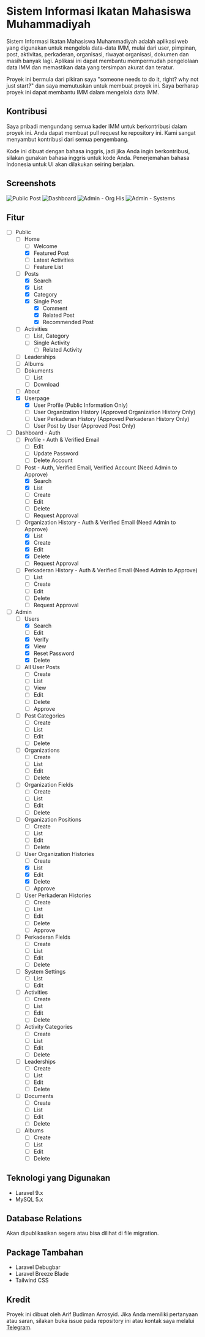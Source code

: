# Sistem Informasi Ikatan Mahasiswa Muhammadiyah
Sistem Informasi Ikatan Mahasiswa Muhammadiyah adalah aplikasi web yang digunakan untuk mengelola data-data IMM, mulai dari user, pimpinan, post, aktivitas, perkaderan, organisasi, riwayat organisasi, dokumen dan masih banyak lagi. Aplikasi ini dapat membantu mempermudah pengelolaan data IMM dan memastikan data yang tersimpan akurat dan teratur. 

Proyek ini bermula dari pikiran saya "someone needs to do it, right? why not just start?" dan saya memutuskan untuk membuat proyek ini. Saya berharap proyek ini dapat membantu IMM dalam mengelola data IMM.

## Kontribusi
Saya pribadi mengundang semua kader IMM untuk berkontribusi dalam proyek ini. Anda dapat membuat pull request ke repository ini. Kami sangat menyambut kontribusi dari semua pengembang.

Kode ini dibuat dengan bahasa inggris, jadi jika Anda ingin berkontribusi, silakan gunakan bahasa inggris untuk kode Anda. Penerjemahan bahasa Indonesia untuk UI akan dilakukan seiring berjalan.

## Screenshots
![Public Post](screenshots/post.png)
![Dashboard](screenshots/dashboard.png)
![Admin - Org His](screenshots/admin%20-%20org%20his.png)
![Admin - Systems](screenshots/admin%20-%20systems.png)
## Fitur
- [ ] Public
  - [ ] Home
    - [ ] Welcome
    - [x] Featured Post
    - [ ] Latest Activities
    - [ ] Feature List
  - [ ] Posts
    - [x] Search
    - [x] List
    - [x] Category
    - [x] Single Post
      - [x] Comment
      - [x] Related Post
      - [x] Recommended Post
  - [ ] Activities
    - [ ] List, Category
    - [ ] Single Activity
      - [ ] Related Activity
  - [ ] Leaderships
  - [ ] Albums
  - [ ] Dokuments
    - [ ] List
    - [ ] Download
  - [ ] About
  - [x] Userpage
    - [x] User Profile (Public Information Only)
    - [ ] User Organization History (Approved Organization History Only)
    - [ ] User Perkaderan History (Approved Perkaderan History Only)
    - [ ] User Post by User (Approved Post Only)
- [ ] Dashboard - Auth
  - [ ] Profile - Auth & Verified Email
    - [ ] Edit
    - [ ] Update Password
    - [ ] Delete Account
  - [ ] Post - Auth, Verified Email, Verified Account (Need Admin to Approve)
    - [x] Search
    - [x] List
    - [ ] Create
    - [ ] Edit
    - [ ] Delete
    - [ ] Request Approval
  - [ ] Organization History - Auth & Verified Email (Need Admin to Approve)
    - [x] List
    - [x] Create
    - [x] Edit
    - [x] Delete 
    - [ ] Request Approval
  - [ ] Perkaderan History - Auth & Verified Email (Need Admin to Approve)
    - [ ] List
    - [ ] Create
    - [ ] Edit
    - [ ] Delete
    - [ ] Request Approval
- [ ] Admin
  - [ ] Users
    - [x] Search
    - [ ] Edit
    - [x] Verify
    - [x] View
    - [x] Reset Password
    - [x] Delete
  - [ ] All User Posts
    - [ ] Create
    - [ ] List
    - [ ] View
    - [ ] Edit
    - [ ] Delete
    - [ ] Approve
  - [ ] Post Categories
    - [ ] Create
    - [ ] List
    - [ ] Edit
    - [ ] Delete
  - [ ] Organizations
    - [ ] Create
    - [ ] List
    - [ ] Edit
    - [ ] Delete
  - [ ] Organization Fields
    - [ ] Create
    - [ ] List
    - [ ] Edit
    - [ ] Delete
  - [ ] Organization Positions
    - [ ] Create    
    - [ ] List
    - [ ] Edit
    - [ ] Delete
  - [ ] User Organization Histories
    - [ ] Create
    - [x] List
    - [x] Edit
    - [x] Delete
    - [ ] Approve
  - [ ] User Perkaderan Histories
    - [ ] Create
    - [ ] List
    - [ ] Edit
    - [ ] Delete
    - [ ] Approve
  - [ ] Perkaderan Fields
    - [ ] Create    
    - [ ] List
    - [ ] Edit
    - [ ] Delete
  - [ ] System Settings    
    - [ ] List
    - [ ] Edit
  - [ ] Activities
    - [ ] Create    
    - [ ] List
    - [ ] Edit
    - [ ] Delete
  - [ ] Activity Categories
    - [ ] Create  
    - [ ] List
    - [ ] Edit
    - [ ] Delete
  - [ ] Leaderships
    - [ ] Create    
    - [ ] List
    - [ ] Edit
    - [ ] Delete
  - [ ] Documents
    - [ ] Create    
    - [ ] List
    - [ ] Edit
    - [ ] Delete
  - [ ] Albums
    - [ ] Create    
    - [ ] List
    - [ ] Edit
    - [ ] Delete
 
## Teknologi yang Digunakan
- Laravel 9.x
- MySQL 5.x

## Database Relations
Akan dipublikasikan segera atau bisa dilihat di file migration.

## Package Tambahan
- Laravel Debugbar
- Laravel Breeze Blade
- Tailwind CSS

## Kredit
Proyek ini dibuat oleh Arif Budiman Arrosyid. Jika Anda memiliki pertanyaan atau saran, silakan buka issue pada repository ini atau kontak saya melalui [Telegram](https://t.me/arifbudimanarrosyid).
